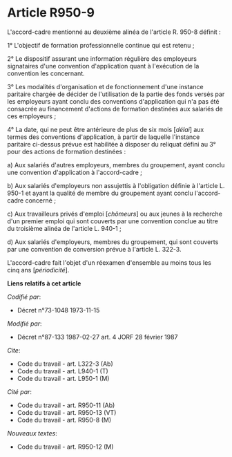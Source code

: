 # Article R950-9

L'accord-cadre mentionné au deuxième alinéa de l'article R. 950-8 définit :

1° L'objectif de formation professionnelle continue qui est retenu ;

2° Le dispositif assurant une information régulière des employeurs signataires d'une convention d'application quant à
l'exécution de la convention les concernant.

3° Les modalités d'organisation et de fonctionnement d'une instance paritaire chargée de décider de l'utilisation de la
partie des fonds versés par les employeurs ayant conclu des conventions d'application qui n'a pas été consacrée au
financement d'actions de formation destinées aux salariés de ces employeurs ;

4° La date, qui ne peut être antérieure de plus de six mois [*délai*] aux termes des conventions d'application, à partir de
laquelle l'instance paritaire ci-dessus prévue est habilitée à disposer du reliquat défini au 3° pour des actions de
formation destinées :

a) Aux salariés d'autres employeurs, membres du groupement, ayant conclu une convention d'application à l'accord-cadre ;

b) Aux salariés d'employeurs non assujettis à l'obligation définie à l'article L. 950-1 et ayant la qualité de membre du
groupement ayant conclu l'accord-cadre concerné ;

c) Aux travailleurs privés d'emploi [*chômeurs*] ou aux jeunes à la recherche d'un premier emploi qui sont couverts par une
convention conclue au titre du troisième alinéa de l'article L. 940-1 ;

d) Aux salariés d'employeurs, membres du groupement, qui sont couverts par une convention de conversion prévue à l'article L.
322-3.

L'accord-cadre fait l'objet d'un réexamen d'ensemble au moins tous les cinq ans [*périodicité*].

**Liens relatifs à cet article**

_Codifié par_:

  - Décret n°73-1048 1973-11-15

_Modifié par_:

  - Décret n°87-133 1987-02-27 art. 4 JORF 28 février 1987

_Cite_:

  - Code du travail - art. L322-3 (Ab)
  - Code du travail - art. L940-1 (T)
  - Code du travail - art. L950-1 (M)

_Cité par_:

  - Code du travail - art. R950-11 (Ab)
  - Code du travail - art. R950-13 (VT)
  - Code du travail - art. R950-8 (M)

_Nouveaux textes_:

  - Code du travail - art. R950-12 (M)

